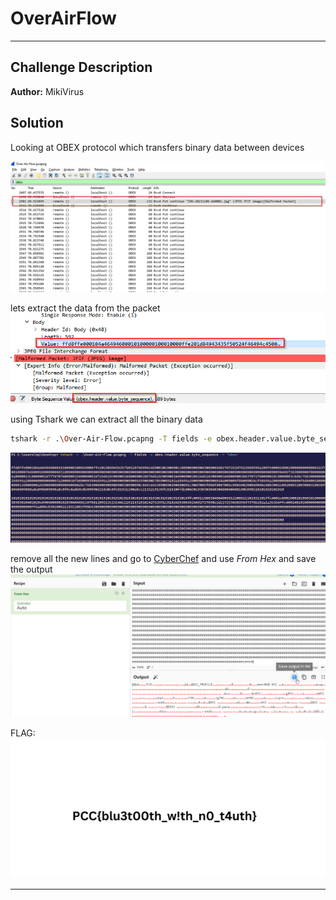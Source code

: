 # OverAirFlow

---

## Challenge Description


**Author:** MikiVirus

## Solution


Looking at OBEX protocol which transfers binary data between devices

![File-Output](./images/iamge-1.png)



lets extract the data from the packet
![file-output](./images/image-2.png)

using Tshark we can extract all the binary data 
```bash
tshark -r .\Over-Air-Flow.pcapng -T fields -e obex.header.value.byte_sequence -Y "obex"
```

![file-output](./images/image-3.png)

remove all the new lines and go to [CyberChef](https://gchq.github.io/CyberChef/) and use _From Hex_ and save the output 
![file-output](./images/image-4.png)

FLAG:
![file-output](./images/image-5.png)


---




